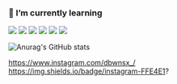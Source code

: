 ### 🌱 I’m currently learning

<!--
**jjojun/jjojun** is a ✨ _special_ ✨ repository because its `README.md` (this file) appears on your GitHub profile.

Here are some ideas to get you started:

- 🔭 I’m currently working on ...
- 🌱 I’m currently learning ...
- 👯 I’m looking to collaborate on ...
- 🤔 I’m looking for help with ...
- 💬 Ask me about ...
- 📫 How to reach me: ...
- 😄 Pronouns: ...
- ⚡ Fun fact: ...
-->
<img src="https://img.shields.io/badge/GitHub-CCDBE4?style=flat&logo=GitHub&logoColor=###181717"/> <img src="https://img.shields.io/badge/language--C-blue?style=flat&logo=C&logoColor=FFF61E"/> <img src="https://img.shields.io/badge/Arduino-F7CE25?style=flat&logo=Arduino&logoColor=00979D"/> <img src="[https://img.shields.io/badge/instagram-FFE4E1?](https://www.instagram.com/dbwnsx_/)style=flat&logo=Instagram&logoColor=E4405F"/> <img src="https://img.shields.io/badge/Facebook-CCDBE4?style=flat&logo=Facebook&logoColor=##1877F2"/> <img src="https://img.shields.io/badge/Visual Studio-646E8F?style=flat&logo=Visual Studio&logoColor=#5C2D91"/>

![Anurag's GitHub stats](https://github-readme-stats.vercel.app/api?username=jjojun&show_icons=true&theme=radical)

https://www.instagram.com/dbwnsx_/
https://img.shields.io/badge/instagram-FFE4E1?
